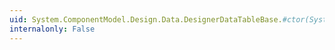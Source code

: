 ```yaml
---
uid: System.ComponentModel.Design.Data.DesignerDataTableBase.#ctor(System.String)
internalonly: False
---
```

